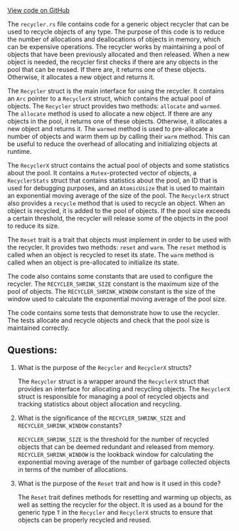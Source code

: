 
[View code on GitHub](https://github.com/solana-labs/solana/blob/master/perf/src/recycler.rs)

The `recycler.rs` file contains code for a generic object recycler that can be used to recycle objects of any type. The purpose of this code is to reduce the number of allocations and deallocations of objects in memory, which can be expensive operations. The recycler works by maintaining a pool of objects that have been previously allocated and then released. When a new object is needed, the recycler first checks if there are any objects in the pool that can be reused. If there are, it returns one of these objects. Otherwise, it allocates a new object and returns it.

The `Recycler` struct is the main interface for using the recycler. It contains an `Arc` pointer to a `RecyclerX` struct, which contains the actual pool of objects. The `Recycler` struct provides two methods: `allocate` and `warmed`. The `allocate` method is used to allocate a new object. If there are any objects in the pool, it returns one of these objects. Otherwise, it allocates a new object and returns it. The `warmed` method is used to pre-allocate a number of objects and warm them up by calling their `warm` method. This can be useful to reduce the overhead of allocating and initializing objects at runtime.

The `RecyclerX` struct contains the actual pool of objects and some statistics about the pool. It contains a `Mutex`-protected vector of objects, a `RecyclerStats` struct that contains statistics about the pool, an ID that is used for debugging purposes, and an `AtomicUsize` that is used to maintain an exponential moving average of the size of the pool. The `RecyclerX` struct also provides a `recycle` method that is used to recycle an object. When an object is recycled, it is added to the pool of objects. If the pool size exceeds a certain threshold, the recycler will release some of the objects in the pool to reduce its size.

The `Reset` trait is a trait that objects must implement in order to be used with the recycler. It provides two methods: `reset` and `warm`. The `reset` method is called when an object is recycled to reset its state. The `warm` method is called when an object is pre-allocated to initialize its state.

The code also contains some constants that are used to configure the recycler. The `RECYCLER_SHRINK_SIZE` constant is the maximum size of the pool of objects. The `RECYCLER_SHRINK_WINDOW` constant is the size of the window used to calculate the exponential moving average of the pool size.

The code contains some tests that demonstrate how to use the recycler. The tests allocate and recycle objects and check that the pool size is maintained correctly.
## Questions: 
 1. What is the purpose of the `Recycler` and `RecyclerX` structs?
    
    The `Recycler` struct is a wrapper around the `RecyclerX` struct that provides an interface for allocating and recycling objects. The `RecyclerX` struct is responsible for managing a pool of recycled objects and tracking statistics about object allocation and recycling.
    
2. What is the significance of the `RECYCLER_SHRINK_SIZE` and `RECYCLER_SHRINK_WINDOW` constants?
    
    `RECYCLER_SHRINK_SIZE` is the threshold for the number of recycled objects that can be deemed redundant and released from memory. `RECYCLER_SHRINK_WINDOW` is the lookback window for calculating the exponential moving average of the number of garbage collected objects in terms of the number of allocations. 
    
3. What is the purpose of the `Reset` trait and how is it used in this code?
    
    The `Reset` trait defines methods for resetting and warming up objects, as well as setting the recycler for the object. It is used as a bound for the generic type `T` in the `Recycler` and `RecyclerX` structs to ensure that objects can be properly recycled and reused.